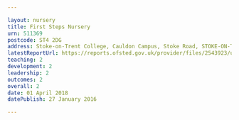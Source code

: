 ```yaml
---

layout: nursery
title: First Steps Nursery
urn: 511369
postcode: ST4 2DG
address: Stoke-on-Trent College, Cauldon Campus, Stoke Road, STOKE-ON-TRENT, ST4 2DG
latestReportUrl: https://reports.ofsted.gov.uk/provider/files/2543923/urn/511369.pdf
teaching: 2
development: 2
leadership: 2
outcomes: 2
overall: 2
date: 01 April 2018 
datePublish: 27 January 2016

---
```

